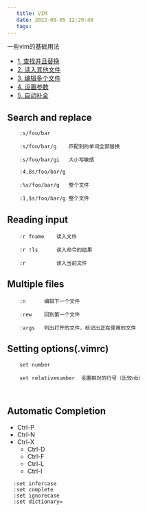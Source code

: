 ```yaml
---
   title: VIM
   date: 2022-09-05 12:29:40
   tags:
---
```


一些vim的基础用法

<!-- more -->

- [1. 查找并且替换](#search-and-replace)  
- [2. 读入其他文件](#reading-input)  
- [3. 编辑多个文件](#multiple-files)  
- [4. 设置参数](#setting-optionsvimrc)
- [5. 自动补全](#automatic-completion)

## Search and replace
```
    :s/foo/bar    
    
    :s/foo/bar/g    匹配到的单词全部替换

    :s/foo/bar/gi   大小写敏感
    
    :4,8s/foo/bar/g
    
    :%s/foo/bar/g   整个文件
    
    :1,$s/foo/bar/g 整个文件
```

## Reading input
```
    :r fname    读入文件

    :r !ls      读入命令的结果

    :r          读入当前文件
```

## Multiple files
```
    :n      编辑下一个文件

    :rew    回到第一个文件

    :args   列出打开的文件，标记出正在使用的文件
```

## Setting options(.vimrc)
```
    set number

    set relativenumber  设置相对的行号（比较nb）

    
```

## Automatic Completion
- Ctrl-P
- Ctrl-N
- Ctrl-X
  - Ctrl-D
  - Ctrl-F
  - Ctrl-L
  - Ctrl-I


```
  :set infercase
  :set complete
  :set ignorecase
  :set dictionary=

```
